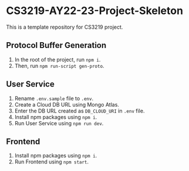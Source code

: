 # CS3219-AY22-23-Project-Skeleton

This is a template repository for CS3219 project.

## Protocol Buffer Generation
1. In the root of the project, run `npm i`.
2. Then, run `npm run-script gen-proto`.

## User Service
1. Rename `.env.sample` file to `.env`.
2. Create a Cloud DB URL using Mongo Atlas.
3. Enter the DB URL created as `DB_CLOUD_URI` in `.env` file.
4. Install npm packages using `npm i`.
5. Run User Service using `npm run dev`.

## Frontend
1. Install npm packages using `npm i`.
2. Run Frontend using `npm start`.
